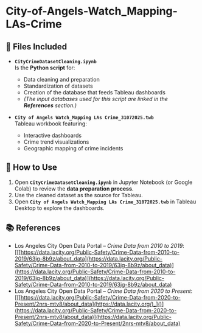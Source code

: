 # City-of-Angels-Watch_Mapping-LAs-Crime

## 📂 Files Included

- **`CityCrimeDatasetCleaning.ipynb`**  
  Is the **Python script** for:  
  - Data cleaning and preparation  
  - Standardization of datasets  
  - Creation of the database that feeds Tableau dashboards
  - *(The input databases used for this script are linked in the **References** section.)*

- **`City of Angels Watch_Mapping LAs Crime_31072025.twb`**  
  Tableau workbook featuring:  
  - Interactive dashboards  
  - Crime trend visualizations  
  - Geographic mapping of crime incidents  

## 🚀 How to Use

1. Open **`CityCrimeDatasetCleaning.ipynb`** in Jupyter Notebook (or Google Colab) to review the **data preparation process**.  
2. Use the cleaned dataset as the source for Tableau.  
3. Open **`City of Angels Watch_Mapping LAs Crime_31072025.twb`** in Tableau Desktop to explore the dashboards.    

## 📚 References

- Los Angeles City Open Data Portal – *Crime Data from 2010 to 2019*: [[[https://data.lacity.org/Public-Safety/Crime-Data-from-2010-to-2019/63jg-8b9z/about_data](https://data.lacity.org/Public-Safety/Crime-Data-from-2010-to-2019/63jg-8b9z/about_data)](https://data.lacity.org/Public-Safety/Crime-Data-from-2010-to-2019/63jg-8b9z/about_data)](https://data.lacity.org/Public-Safety/Crime-Data-from-2010-to-2019/63jg-8b9z/about_data)  
- Los Angeles City Open Data Portal – *Crime Data from 2020 to Present*: [[[https://data.lacity.org/Public-Safety/Crime-Data-from-2020-to-Present/2nrs-mtv8/about_data](https://data.lacity.org/)_]()](https://data.lacity.org/Public-Safety/Crime-Data-from-2020-to-Present/2nrs-mtv8/about_data)](https://data.lacity.org/Public-Safety/Crime-Data-from-2020-to-Present/2nrs-mtv8/about_data)
